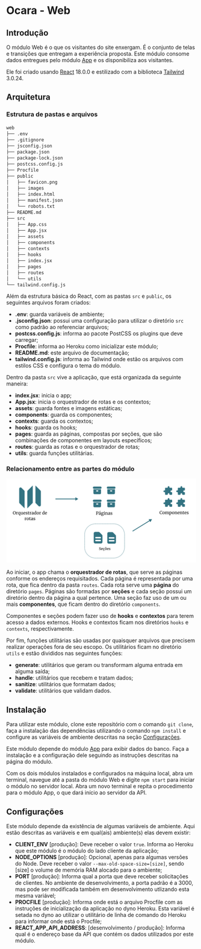 # Ocara - Web

## Introdução

O módulo Web é o que os visitantes do site enxergam. É o conjunto de telas e transições que entregam a experiência proposta. Este módulo consome dados entregues pelo módulo [App](../app) e os disponibiliza aos visitantes.

Ele foi criado usando [React](https://reactjs.org/) 18.0.0 e estilizado com a biblioteca [Tailwind](https://tailwindcss.com/) 3.0.24.

## Arquitetura

### Estrutura de pastas e arquivos

```
web
├── .env
├── .gitignore
├── jsconfig.json
├── package.json
├── package-lock.json
├── postcss.config.js
├── Procfile
├── public
│   ├── favicon.png
│   ├── images
│   ├── index.html
│   ├── manifest.json
│   └── robots.txt
├── README.md
├── src
│   ├── App.css
│   ├── App.jsx
│   ├── assets
│   ├── components
│   ├── contexts
│   ├── hooks
│   ├── index.jsx
│   ├── pages
│   ├── routes
│   └── utils
└── tailwind.config.js
```

Além da estrutura básica do React, com as pastas `src` e `public`, os seguintes arquivos foram criados:
- **.env**: guarda variáveis de ambiente;
- **.jsconfig.json**: possui uma configuração para utilizar o diretório `src` como padrão ao referenciar arquivos;
- **postcss.config.js**: informa ao pacote PostCSS os plugins que deve carregar;
- **Procfile**: informa ao Heroku como inicializar este módulo;
- **README.md**: este arquivo de documentação;
- **tailwind.config.js**: informa ao Tailwind onde estão os arquivos com estilos CSS e configura o tema do módulo.

Dentro da pasta `src` vive a aplicação, que está organizada da seguinte maneira:
- **index.jsx**: inicia o app;
- **App.jsx**: inicia o orquestrador de rotas e os contextos;
- **assets**: guarda fontes e imagens estáticas;
- **components**: guarda os componentes;
- **contexts**: guarda os contextos;
- **hooks**: guarda os hooks;
- **pages**: guarda as páginas, compostas por seções, que são combinações de componentes em layouts específicos;
- **routes**: guarda as rotas e o orquestrador de rotas;
- **utils**: guarda funções utilitárias.

### Relacionamento entre as partes do módulo

![Arquitetura de desenvolvimento e deploy da Ocara](/docs/ocara-2-react-app-design.png)

Ao iniciar, o app chama o **orquestrador de rotas**, que serve as páginas conforme os endereços requisitados. Cada página é representada por uma rota, que fica dentro da pasta `routes`. Cada rota serve uma **página** do diretório `pages`. Páginas são formadas por **seções** e cada seção possui um diretório dentro da página a qual pertence. Uma seção faz uso de um ou mais **componentes**, que ficam dentro do diretório `components`.

Componentes e seções podem fazer uso de **hooks** e **contextos** para terem acesso a dados externos. Hooks e contextos ficam nos diretórios `hooks` e `contexts`, respectivamente.

Por fim, funções utilitárias são usadas por quaisquer arquivos que precisem realizar operações fora de seu escopo. Os utilitários ficam no diretório `utils` e estão divididos nas seguintes funções:
- **generate**: utilitários que geram ou transformam alguma entrada em alguma saída;
- **handle**: utilitários que recebem e tratam dados;
- **sanitize**: utilitários que formatam dados;
- **validate**: utilitários que validam dados.

## Instalação

Para utilizar este módulo, clone este repositório com o comando `git clone`, faça a instalação das dependências utilizando o comando `npm install` e configure as variáveis de ambiente descritas na seção [Configurações](#configurações).

Este módulo depende do módulo [App](../app) para exibir dados do banco. Faça a instalação e a configuração dele seguindo as instruções descritas na página do módulo.

Com os dois módulos instalados e configurados na máquina local, abra um terminal, navegue até a pasta do módulo Web e digite `npm start` para iniciar o módulo no servidor local. Abra um novo terminal e repita o procedimento para o módulo App, o que dará início ao servidor da API.

## Configurações

Este módulo depende da existência de algumas variáveis de ambiente. Aqui estão descritas as variáveis e em qual(ais) ambiente(s) elas devem existir:
- **CLIENT_ENV** [produção]: Deve receber o valor `true`. Informa ao Heroku que este módulo é o módulo do lado cliente da aplicação;
- **NODE_OPTIONS** [produção]: Opcional, apenas para algumas versões do Node. Deve receber o valor `--max-old-space-size=[size]`, sendo [size] o volume de memória RAM alocado para o ambiente;
- **PORT** [produção]: Informa qual a porta que deve receber solicitações de clientes. No ambiente de desenvolvimento, a porta padrão é a 3000, mas pode ser modificada também em desenvolvimento utlizando esta mesma variável;
- **PROCFILE** [produção]: Informa onde está o arquivo Procfile com as instruções de inicialização da aplicação no dyno Heroku. Esta variável é setada no dyno ao utilizar o utilitário de linha de comando do Heroku para informar onde está o Procfile;
- **REACT_APP_API_ADDRESS**: [desenvolvimento / produção]: Informa qual é o endereço base da API que contém os dados utilizados por este módulo.
